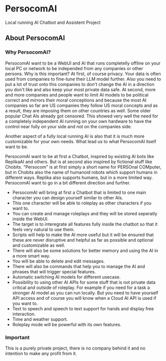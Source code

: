 # PersocomAI
Local running AI Chatbot and Assistent Project

## About PersocomAI

### Why PersocomAI?

PersocomAI want to be a WebUI and AI that runs completelly offline on your local PC or network to be independed from any companies or other persons. Why is this important? At first, of course privacy. Your data is often used from companies to fine-tune their LLM model further. Also you need to put a lot of trust onto this companies to don't change the AI in a direction you don't like and also keep your most private data safe. At second, more and more companies and people want to limit AI models to be political correct and mirrors their moral conceptions and because the most AI companies so far are US companies they follow US moral concepts and as a result, they are imposing them on other countries as well. Some older popular Chat AIs already got censored. This showed very well the need for a completely independent AI running on your own hardware to have the control near fully on your side and not on the companies side.

Another aspect of a fully local running AI is also that it is much more customizable for your own needs. What lead us to what PersocomAI itself want to be.

PersocomAI want to be at first a Chatbot, inspired by existing AI bots like ReplikaAI and others. But is at second also inspired by fictional stuff like Chobits. "Persocom" is at first simply a short name for PERSOnal COMputer, but in Chobits also the name of humanoid robots which support humans in different ways. Replika also supports humans, but in a more limited way. PersocomAI want to go in a bit different direction and further.

- PersocomAI will bring at first a Chatbot that is limited to one main character you can design yourself similar to other AIs.
- This one character will be able to roleplay as other characters if you want to.
- You can create and manage roleplays and they will be stored seperatly inside the WebUI.
- The target is to interegrate all features fully inside the chatbot so that it feels very natural to use them.
- Scripts will help to make the AI more useful but it will be ensured that these are never disruptive and helpful as far as possible and optional and customizable as well.
- There will also be some solutions for better memory and using the AI in a more smart way.
- You will be able to delete and edit messages.
- There will also be commands that help you to manage the AI and phrases that will trigger special features.
- Automatic switching AI models for different usecase.
- Possibility to using other AI APIs for some stuff that is not private data critical and outside of roleplay. For example if you need for a task a stronger AI model as you can run locally. But you need to have yourself API access and of course you will know when a Cloud AI API is used if you want to.
- Text to speech and speech to text support for hands and display free interaction.
- Time and weather support.
- Roleplay mode will be powerful with its own features.

### Important

This is a purely private project, there is no company behind it and no intention to make any profit from it.
